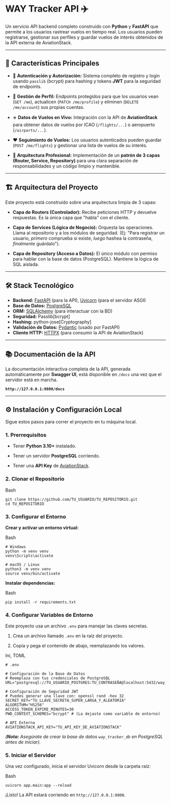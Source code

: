 # WAY Tracker API ✈️

Un servicio API backend completo construido con **Python** y **FastAPI** que permite a los usuarios rastrear vuelos en tiempo real. Los usuarios pueden registrarse, gestionar sus perfiles y guardar vuelos de interés obtenidos de la API externa de AviationStack.

---

## 🚀 Características Principales

- 🔐 **Autenticación y Autorización:** Sistema completo de registro y login usando `passlib` (bcrypt) para hashing y tokens **JWT** para la seguridad de endpoints.
    
- 👤 **Gestión de Perfil:** Endpoints protegidos para que los usuarios vean (`GET /me`), actualicen (`PATCH /me/profile`) y eliminen (`DELETE /me/account`) sus propias cuentas.
    
- ✈️ **Datos de Vuelos en Vivo:** Integración con la API de **AviationStack** para obtener datos de vuelos por ICAO (`/flights/...`) o aeropuerto (`/airports/...`).
    
- ❤️ **Seguimiento de Vuelos:** Los usuarios autenticados pueden guardar (`POST /me/flights`) y gestionar una lista de vuelos de su interés.
    
- 🧱 **Arquitectura Profesional:** Implementación de un **patrón de 3 capas (Router, Service, Repository)** para una clara separación de responsabilidades y un código limpio y mantenible.
    

---

## 🏗️ Arquitectura del Proyecto

Este proyecto está construido sobre una arquitectura limpia de 3 capas:

- **Capa de Routers (Controlador):** Recibe peticiones HTTP y devuelve respuestas. Es la única capa que "habla" con el cliente.
    
- **Capa de Services (Lógica de Negocio):** Orquesta las operaciones. Llama al repositorio y a los módulos de seguridad. (Ej: "Para registrar un usuario, _primero_ comprueba si existe, _luego_ hashea la contraseña, _finalmente_ guárdalo").
    
- **Capa de Repository (Acceso a Datos):** El único módulo con permiso para hablar con la base de datos (PostgreSQL). Mantiene la lógica de SQL aislada.
    

---

## 🛠️ Stack Tecnológico

- **Backend:** [FastAPI](https://fastapi.tiangolo.com/) (para la API), [Uvicorn](https://www.uvicorn.org/) (para el servidor ASGI)
- **Base de Datos:** [PostgreSQL](https://www.postgresql.org/)
- **ORM:** [SQLAlchemy](https://www.sqlalchemy.org/) (para interactuar con la BD)
- **Seguridad:** Passlib[bcrypt]
- **Hashing:**  python-jose[Cryptography]
- **Validación de Datos:** [Pydantic](https://docs.pydantic.dev/latest/) (usado por FastAPI)
- **Cliente HTTP:** [HTTPX](https://www.python-httpx.org/) (para consumir la API de AviationStack)

---

## 📚 Documentación de la API

La documentación interactiva completa de la API, generada automáticamente por **Swagger UI**, está disponible en `/docs` una vez que el servidor está en marcha.

**`http://127.0.0.1:8000/docs`**

---

## ⚙️ Instalación y Configuración Local

Sigue estos pasos para correr el proyecto en tu máquina local.

### 1. Prerrequisitos

- Tener **Python 3.10+** instalado.
    
- Tener un servidor **PostgreSQL** corriendo.
    
- Tener una **API Key** de [AviationStack](https://aviationstack.com/).
    

### 2. Clonar el Repositorio

Bash

```
git clone https://github.com/TU_USUARIO/TU_REPOSITORIO.git
cd TU_REPOSITORIO
```

### 3. Configurar el Entorno

**Crear y activar un entorno virtual:**

Bash

```
# Windows
python -m venv venv
venv\Scripts\activate

# macOS / Linux
python3 -m venv venv
source venv/bin/activate
```

**Instalar dependencias:**

Bash

```
pip install -r requirements.txt
```

### 4. Configurar Variables de Entorno

Este proyecto usa un archivo `.env` para manejar las claves secretas.

1. Crea un archivo llamado `.env` en la raíz del proyecto.
    
2. Copia y pega el contenido de abajo, reemplazando los valores.
    

Ini, TOML

```
# .env

# Configuración de la Base de Datos
# Reemplaza con tus credenciales de PostgreSQL
URL="postgresql://TU_USUARIO_POSTGRES:TU_CONTRASEÑA@localhost:5432/way_tracker_db"

# Configuración de Seguridad JWT
# Puedes generar una llave con: openssl rand -hex 32
SECRET_KEY="TU_LLAVE_SECRETA_SUPER_LARGA_Y_ALEATORIA"
ALGORITHM="HS256"
ACCESS_TOKEN_EXPIRE_MINUTES=30
PWD_CONTEXT_SCHEMES="bcrypt" # (La dejaste como variable de entorno)

# API Externa
AVIATIONSTACK_API_KEY="TU_API_KEY_DE_AVIATIONSTACK"
```

_(**Nota:** Asegúrate de crear la base de datos `way_tracker_db` en PostgreSQL antes de iniciar)._

### 5. Iniciar el Servidor

Una vez configurado, inicia el servidor Uvicorn desde la carpeta raíz:

Bash

```
uvicorn app.main:app --reload
```

¡Listo! La API estará corriendo en `http://127.0.0.1:8000`.